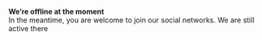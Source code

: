 **We’re offline at the moment**  
In the meantime, you are welcome to join our social networks. We are still active there